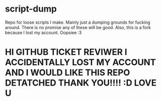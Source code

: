 # script-dump
Repo for loose scripts I make. Mainly just a dumping grounds for fucking around. There is no promise any of these will be good.
Also, this is a fork because I lost my account. Oopsiee :3

# HI GITHUB TICKET REVIWER I ACCIDENTALLY LOST MY ACCOUNT AND I WOULD LIKE THIS REPO DETATCHED THANK YOU!!!! :D LOVE U
